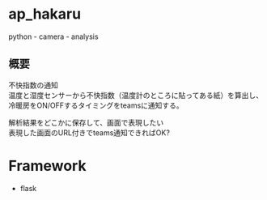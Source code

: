 # ap_hakaru
python - camera - analysis

## 概要

不快指数の通知  
温度と湿度センサーから不快指数（温度計のところに貼ってある紙）を算出し、  
冷暖房をON/OFFするタイミングをteamsに通知する。  

解析結果をどこかに保存して、画面で表現したい  
表現した画面のURL付きでteams通知できればOK?

# Framework

- flask

